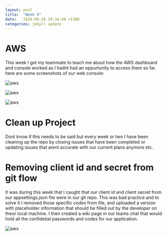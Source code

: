 ```yaml
---
layout: post
title:  "Week 9"
date:   2020-09-20 19:34:48 +1300
categories: jekyll update
---
```


# AWS

This week I got my teammate to teach me about how the AWS dashboard and console worked as I hadnt had an oppurtunity to access them so far. here are some screenshots of our web console:

![aws](/Jamie-Horrell-BIT-Project/images/S2/w9-aws-1)

![aws](/Jamie-Horrell-BIT-Project/images/S2/w9-aws-2)

![aws](/Jamie-Horrell-BIT-Project/images/S2/w9-aws-3)

# Clean up Project

Dont know if this needs to be said but every week or two I have been cleaning up the repo by closing issues that have been completed or updating issues that arent accurate with our current plans anymore etc.

# Removing client id and secret from git flow

It was during this week that I caught that our client id and client secret from our appsettings.json file were in our git repo. This was bad practice and to solve it I removed those specific codes from file, and uploaded a version with placeholder information that should be filled out by the developer on theor local machine. I then created a wiki page in our teams chat that would hold all the confidetial passwords and codes for our application.

![aws](/Jamie-Horrell-BIT-Project/images/S2/w9-wiki.png)